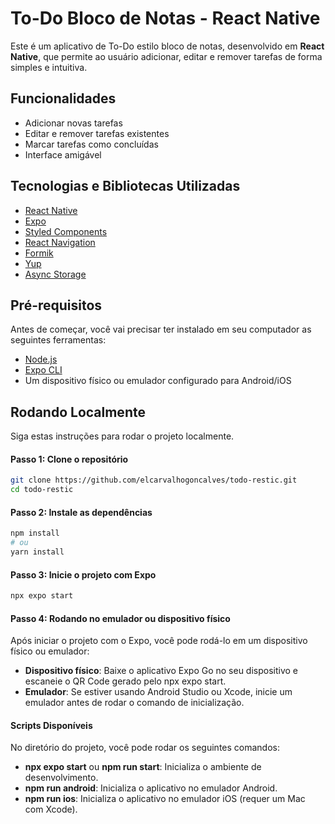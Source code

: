 # To-Do Bloco de Notas - React Native

Este é um aplicativo de To-Do estilo bloco de notas, desenvolvido em **React Native**, que permite ao usuário adicionar, editar e remover tarefas de forma simples e intuitiva.

## Funcionalidades

- Adicionar novas tarefas
- Editar e remover tarefas existentes
- Marcar tarefas como concluídas
- Interface amigável

## Tecnologias e Bibliotecas Utilizadas

- [React Native](https://reactnative.dev/)
- [Expo](https://expo.dev/)
- [Styled Components](https://styled-components.com/)
- [React Navigation](https://reactnavigation.org/)
- [Formik](https://formik.org/)
- [Yup](https://github.com/jquense/yup)
- [Async Storage](https://docs.expo.dev/versions/latest/sdk/async-storage/)


## Pré-requisitos

Antes de começar, você vai precisar ter instalado em seu computador as seguintes ferramentas:

- [Node.js](https://nodejs.org/en/)
- [Expo CLI](https://docs.expo.dev/get-started/installation/)
- Um dispositivo físico ou emulador configurado para Android/iOS

## Rodando Localmente

Siga estas instruções para rodar o projeto localmente.

#### Passo 1: Clone o repositório
```bash
git clone https://github.com/elcarvalhogoncalves/todo-restic.git
cd todo-restic
```

#### Passo 2: Instale as dependências
```bash
npm install
# ou
yarn install
```

#### Passo 3: Inicie o projeto com Expo
```bash
npx expo start
```

#### Passo 4: Rodando no emulador ou dispositivo físico
Após iniciar o projeto com o Expo, você pode rodá-lo em um dispositivo físico ou emulador:
- **Dispositivo físico**: Baixe o aplicativo Expo Go no seu dispositivo e escaneie o QR Code gerado pelo npx expo start.
- **Emulador**: Se estiver usando Android Studio ou Xcode, inicie um emulador antes de rodar o comando de inicialização.

#### Scripts Disponíveis

No diretório do projeto, você pode rodar os seguintes comandos:

- **npx expo start** ou **npm run start**: Inicializa o ambiente de desenvolvimento.
- **npm run android**: Inicializa o aplicativo no emulador Android.
- **npm run ios**: Inicializa o aplicativo no emulador iOS (requer um Mac com Xcode).